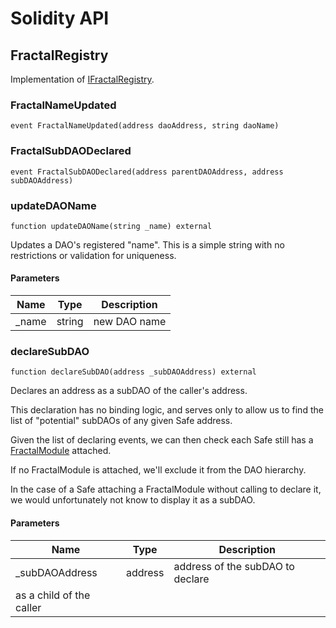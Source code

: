 # Solidity API

## FractalRegistry

Implementation of [IFractalRegistry](./interfaces/IFractalRegistry.md).

### FractalNameUpdated

```solidity
event FractalNameUpdated(address daoAddress, string daoName)
```

### FractalSubDAODeclared

```solidity
event FractalSubDAODeclared(address parentDAOAddress, address subDAOAddress)
```

### updateDAOName

```solidity
function updateDAOName(string _name) external
```

Updates a DAO's registered "name". This is a simple string
with no restrictions or validation for uniqueness.

#### Parameters

| Name | Type | Description |
| ---- | ---- | ----------- |
| _name | string | new DAO name |

### declareSubDAO

```solidity
function declareSubDAO(address _subDAOAddress) external
```

Declares an address as a subDAO of the caller's address.

This declaration has no binding logic, and serves only
to allow us to find the list of "potential" subDAOs of any 
given Safe address.

Given the list of declaring events, we can then check each
Safe still has a [FractalModule](../FractalModule.md) attached.

If no FractalModule is attached, we'll exclude it from the
DAO hierarchy.

In the case of a Safe attaching a FractalModule without calling 
to declare it, we would unfortunately not know to display it 
as a subDAO.

#### Parameters

| Name | Type | Description |
| ---- | ---- | ----------- |
| _subDAOAddress | address | address of the subDAO to declare       as a child of the caller |

